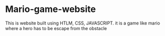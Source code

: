 # Mario-game-website
This is website built using HTLM, CSS, JAVASCRIPT.
it is a game like mario where a hero has to be escape from the obstacle
